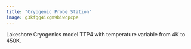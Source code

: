 ```yaml
---
title: "Cryogenic Probe Station"
image: g3kfgg4ixgm9biwcpcpe
---
```


Lakeshore Cryogenics model TTP4 with temperature variable from 4K to 450K.
